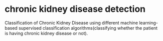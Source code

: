 # chronic kidney disease detection

Classification of Chronic Kidney Disease using different machine
learning-based supervised classification algorithms(classifying whether the patient is
having chronic kidney disease or not).
